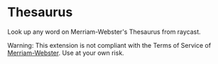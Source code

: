 # Thesaurus

Look up any word on Merriam-Webster's Thesaurus from raycast.

Warning: This extension is not compliant with the Terms of Service of [Merriam-Webster](https://www.merriam-webster.com/i/terms-of-use). Use at your own risk.
